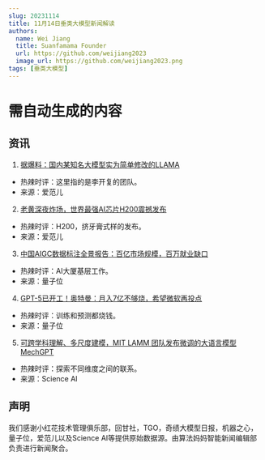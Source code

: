 ```yaml
---
slug: 20231114
title: 11月14日垂类大模型新闻解读
authors:
  name: Wei Jiang
  title: Suanfamama Founder
  url: https://github.com/weijiang2023
  image_url: https://github.com/weijiang2023.png
tags: [垂类大模型]
---
```


# 需自动生成的内容
## 资讯

1. [据爆料：国内某知名大模型实为简单修改的LLAMA](https://mp.weixin.qq.com/s/_HbhzcJRV0AvvTATo7fVxw)
* 热辣时评：这里指的是李开复的团队。
* 来源：爱范儿

2. [老黄深夜炸场，世界最强AI芯片H200震撼发布](https://mp.weixin.qq.com/s/bgUvvZitv5DWwgyA4R5n4w)
* 热辣时评：H200，挤牙膏式样的发布。
* 来源：爱范儿

3. [中国AIGC数据标注全景报告：百亿市场规模，百万就业缺口](https://mp.weixin.qq.com/s/fYWzhLNgID5MBZRpKynGJA)
* 热辣时评：AI大厦基层工作。
* 来源：量子位

4. [GPT-5已开工！奥特曼：月入7亿不够烧，希望微软再投点](https://mp.weixin.qq.com/s/403WQv4UJUrmDKwqafXDWA)
* 热辣时评：训练和预测都烧钱。
* 来源：量子位

5. [可跨学科理解、多尺度建模，MIT LAMM 团队发布微调的大语言模型 MechGPT](https://mp.weixin.qq.com/s/fV6tiM4sXpZ2p7-dXqgIKA)
* 热辣时评：探索不同维度之间的联系。
* 来源：Science AI

## 声明

我们感谢小红花技术管理俱乐部，回甘社，TGO，奇绩大模型日报，机器之心，量子位，爱范儿以及Science AI等提供原始数据源。由算法妈妈智能新闻编辑部负责进行新闻聚合。
